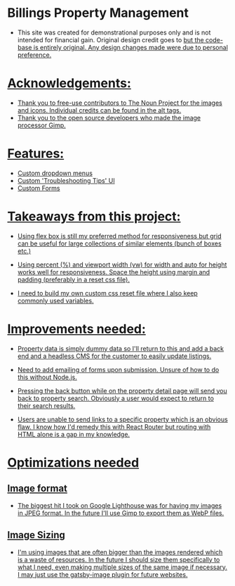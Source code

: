 # Billings Property Management

- This site was created for demonstrational purposes only and is not intended for financial gain. Original design credit goes to <a target='_blank' href='https://www.rentinmissoula.com/'> but the code-base is entirely original. Any design changes made were due to personal preference.

# Acknowledgements:
- Thank you to free-use contributors to The Noun Project for the images and icons. Individual credits can be found in the alt tags.
- Thank you to the open source developers who made the image processor Gimp.

# Features:
- Custom dropdown menus
- Custom 'Troubleshooting Tips' UI
- Custom Forms


# Takeaways from this project:
- Using flex box is still my preferred method for responsiveness but grid can be useful for large collections of similar elements (bunch of boxes etc.)

- Using percent (%) and viewport width (vw) for width and auto for height works well for responsiveness. Space the height using margin and padding (preferably in a reset css file).

- I need to build my own custom css reset file where I also keep commonly used variables.

# Improvements needed:

- Property data is simply dummy data so I'll return to this and add a back end and a headless CMS for the customer to easily update listings.

- Need to add emailing of forms upon submission. Unsure of how to do this without Node.js.

- Pressing the back button while on the property detail page will send you back to property search. Obviously a user would expect to return to their search results.

- Users are unable to send links to a specific property which is an obvious flaw. I know how I'd remedy this with React Router but routing with HTML alone is a gap in my knowledge.

# Optimizations needed

## Image format
 - The biggest hit I took on Google Lighthouse was for having my images in JPEG format. In the future I'll use Gimp to export them as WebP files.
## Image Sizing
 - I'm using images that are often bigger than the images rendered which is a waste of resources. In the future I should size them specifically to what I need, even making multiple sizes of the same image if necessary. I may just use the gatsby-image plugin for future websites.
